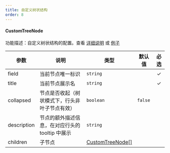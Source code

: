 ```yaml
---
title: 自定义树状结构
order: 8
---
```


#### CustomTreeNode

功能描述：自定义树状结构的配置。查看 [详细说明](/zh/docs/manual/advanced/custom/custom-tree) 或 [例子](/zh/examples/custom/custom-tree#custom-tree)

| 参数 | 说明 | 类型 | 默认值 | 必选  |
| --- | --- | --- | --- | :-:  |
| field | 当前节点唯一标识 | `string` |    | ✓ |
| title | 当前节点展示名 | `string` |    | ✓ |
| collapsed | 节点是否收起（树状模式下，行头非叶子节点有效） | `boolean` |  `false`  |  |
| description | 节点的额外描述信息，在对应行头的 tooltip 中展示 | `string` |    |  |
| children | 子节点 | [CustomTreeNode[]](#customtreenode) |    |  |
